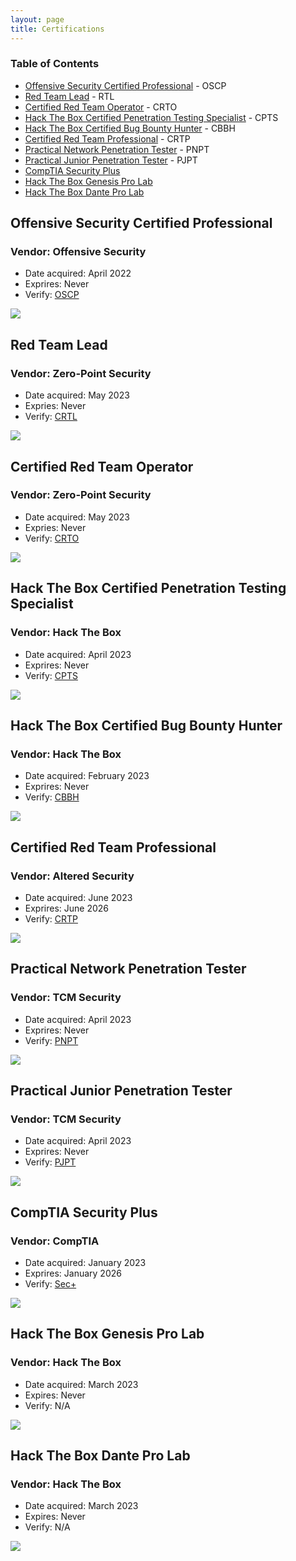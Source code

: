```yaml
---
layout: page
title: Certifications
---
```


### Table of Contents
- [Offensive Security Certified Professional](#offensive-security-certified-professional) - OSCP
- [Red Team Lead](#certified-red-team-lead) - RTL
- [Certified Red Team Operator](#certified-red-team-operator) - CRTO 
- [Hack The Box Certified Penetration Testing Specialist](#hack-the-box-certified-penetration-testing-specialist) - CPTS
- [Hack The Box Certified Bug Bounty Hunter](#hack-the-box-certified-bug-bounty-hunter) - CBBH
- [Certified Red Team Professional](#certified-red-team-professional) - CRTP
- [Practical Network Penetration Tester](#practical-network-penetration-tester) - PNPT
- [Practical Junior Penetration Tester](#practical-junior-penetration-tester) - PJPT
- [CompTIA Security Plus](#comptia-security-plus)
- [Hack The Box Genesis Pro Lab](#hack-the-box-genesis-pro-lab)
- [Hack The Box Dante Pro Lab](#hack-the-box-dante-pro-lab)

## Offensive Security Certified Professional

### Vendor: Offensive Security 
- Date acquired: April 2022 
- Exprires: Never
- Verify: [OSCP](https://www.credential.net/aaf2c998-78c4-4714-add1-7185a3602a91)

![](assets/images/oscp.png)

## Red Team Lead

### Vendor: Zero-Point Security 
- Date acquired: May 2023
- Expries: Never
- Verify: [CRTL](https://api.eu.badgr.io/public/assertions/a4EMav_CSaWQ5yhANMUqew)

![](assets/images/CRTL.png)

## Certified Red Team Operator

### Vendor: Zero-Point Security 
- Date acquired: May 2023
- Expries: Never
- Verify: [CRTO](https://eu.badgr.com/public/assertions/zMkwZ-sjQLWBDMVP6qbyZg)

![](assets/images/CRTO.png)

## Hack The Box Certified Penetration Testing Specialist

### Vendor: Hack The Box
- Date acquired: April 2023
- Exprires: Never
- Verify: [CPTS](https://www.credly.com/badges/fc1dae51-8b79-4c60-9f85-24dc992a7230)

![](assets/images/CPTS.png)

## Hack The Box Certified Bug Bounty Hunter

### Vendor: Hack The Box
- Date acquired: February 2023
- Exprires: Never
- Verify: [CBBH](https://www.credly.com/badges/cd99db08-80f8-4309-9aa2-5ab54edd47a0/public_url)

![](assets/images/CBBH.png)

## Certified Red Team Professional 

### Vendor: Altered Security 
- Date acquired: June 2023
- Exprires: June 2026
- Verify: [CRTP](https://www.credential.net/55133e9c-8420-4474-aabe-0385f9612c2a)

![](assets/images/CRTP.png)

## Practical Network Penetration Tester

### Vendor: TCM Security 
- Date acquired: April 2023
- Exprires: Never
- Verify: [PNPT](https://www.credential.net/8f673747-46f1-45b7-916e-b8bf82ffafc5)

![](assets/images/PNPT.png)

## Practical Junior Penetration Tester

### Vendor: TCM Security 
- Date acquired: April 2023
- Exprires: Never
- Verify: [PJPT](https://www.credential.net/83e803b8-50f0-4b7f-b543-8e65c021b69b)

![](assets/images/PJPT.png)

## CompTIA Security Plus

### Vendor: CompTIA
- Date acquired: January 2023
- Exprires: January 2026
- Verify: [Sec+](https://www.credly.com/badges/ac9a43b9-51bd-43a8-855f-cdaa942c13ac/public_url)

![](assets/images/SecPlus.png)

## Hack The Box Genesis Pro Lab

### Vendor: Hack The Box
- Date acquired: March 2023
- Expires: Never
- Verify: N/A

![](assets/images/Genesis.png)

## Hack The Box Dante Pro Lab

### Vendor: Hack The Box
- Date acquired: March 2023
- Expires: Never
- Verify: N/A

![](assets/images/Dante.png)
